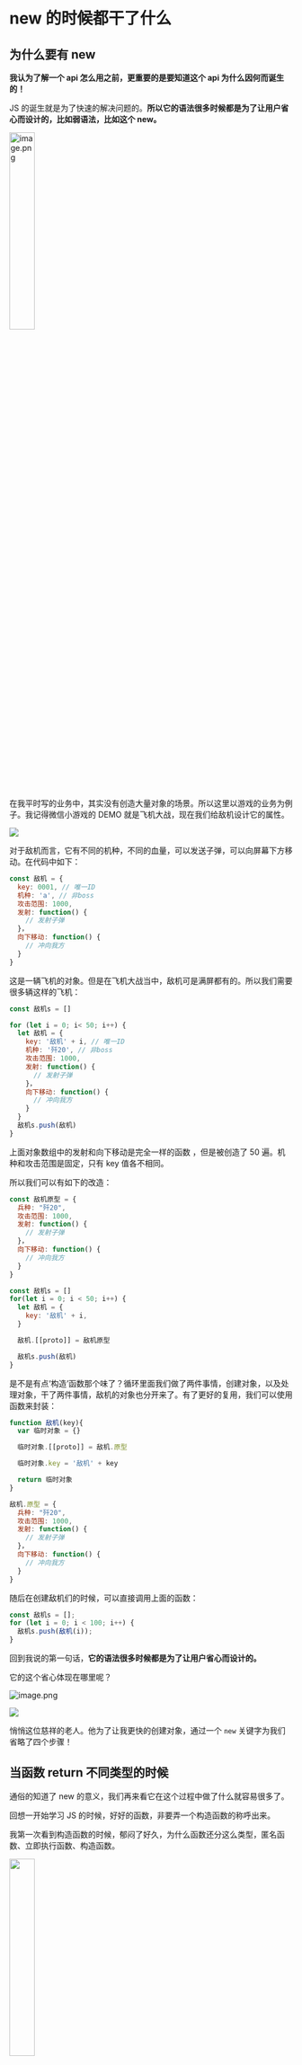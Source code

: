 # new 的时候都干了什么

## 为什么要有 new

**我认为了解一个 api 怎么用之前，更重要的是要知道这个 api 为什么因何而诞生的！**

JS 的诞生就是为了快速的解决问题的。**所以它的语法很多时候都是为了让用户省心而设计的，比如弱语法，比如这个 new。**

<img src="https://p6-juejin.byteimg.com/tos-cn-i-k3u1fbpfcp/36b0879f8da6456c93b5f93f7ff93855~tplv-k3u1fbpfcp-watermark.image?" alt="image.png" width="30%" />

在我平时写的业务中，其实没有创造大量对象的场景。所以这里以游戏的业务为例子。我记得微信小游戏的 DEMO 就是飞机大战，现在我们给敌机设计它的属性。

![](https://p3-juejin.byteimg.com/tos-cn-i-k3u1fbpfcp/a39bf557f998426d9c1a3b915c49614f~tplv-k3u1fbpfcp-zoom-1.image)

对于敌机而言，它有不同的机种，不同的血量，可以发送子弹，可以向屏幕下方移动。在代码中如下：

```js
const 敌机 = {
  key: 0001, // 唯一ID
  机种: 'a', // 非boss
  攻击范围: 1000,
  发射: function() {
    // 发射子弹
  }，
  向下移动: function() {
    // 冲向我方
  }
}
```

这是一辆飞机的对象。但是在飞机大战当中，敌机可是满屏都有的。所以我们需要很多辆这样的飞机：

```js
const 敌机s = []

for (let i = 0; i< 50; i++) {
  let 敌机 = {
    key: '敌机' + i, // 唯一ID
    机种: '歼20', // 非boss
    攻击范围: 1000,
    发射: function() {
      // 发射子弹
    }，
    向下移动: function() {
      // 冲向我方
    }
  }
  敌机s.push(敌机)
}
```

上面对象数组中的发射和向下移动是完全一样的函数 ，但是被创造了 50 遍。机种和攻击范围是固定，只有 key 值各不相同。

所以我们可以有如下的改造：

```js
const 敌机原型 = {
  兵种: "歼20",
  攻击范围: 1000,
  发射: function() {
    // 发射子弹
  }，
  向下移动: function() {
    // 冲向我方
  }
}

const 敌机s = []
for(let i = 0; i < 50; i++) {
  let 敌机 = {
    key: '敌机' + i,
  }

  敌机.[[proto]] = 敌机原型

  敌机s.push(敌机)
}
```

是不是有点‘构造’函数那个味了？循环里面我们做了两件事情，创建对象，以及处理对象，干了两件事情，敌机的对象也分开来了。有了更好的复用，我们可以使用函数来封装：

```js
function 敌机(key){
  var 临时对象 = {}

  临时对象.[[proto]] = 敌机.原型

  临时对象.key = '敌机' + key

  return 临时对象
}

敌机.原型 = {
  兵种: "歼20",
  攻击范围: 1000,
  发射: function() {
    // 发射子弹
  }，
  向下移动: function() {
    // 冲向我方
  }
}
```

随后在创建敌机们的时候，可以直接调用上面的函数：

```js
const 敌机s = [];
for (let i = 0; i < 100; i++) {
  敌机s.push(敌机(i));
}
```

回到我说的第一句话，**它的语法很多时候都是为了让用户省心而设计的。**

它的这个省心体现在哪里呢？

![image.png](https://p9-juejin.byteimg.com/tos-cn-i-k3u1fbpfcp/0dc2424447964368be1c666e4b8e4e9f~tplv-k3u1fbpfcp-watermark.image?)

![](https://p3-juejin.byteimg.com/tos-cn-i-k3u1fbpfcp/32e551505a4f40289d238881d8b2fd33~tplv-k3u1fbpfcp-zoom-1.image)

悄悄这位慈祥的老人。他为了让我更快的创建对象，通过一个 `new` 关键字为我们省略了四个步骤！

## 当函数 return 不同类型的时候

通俗的知道了 new 的意义，我们再来看它在这个过程中做了什么就容易很多了。

回想一开始学习 JS 的时候，好好的函数，非要弄一个构造函数的称呼出来。

我第一次看到构造函数的时候，郁闷了好久，为什么函数还分这么类型，匿名函数、立即执行函数、构造函数。

<img src="https://p3-juejin.byteimg.com/tos-cn-i-k3u1fbpfcp/29546be3880048188b817968dde9421d~tplv-k3u1fbpfcp-zoom-1.image" alt="" width="30%" />

给我造成了多年的记忆负担！函数就是函数，不能因为运行函数的时身边的关键字不一样就给它瞎起名字。

所以就应该是 new 一个函数，而不是 new 一个构造函数。

在 new 的过程中主要就是分为两种情况，根据函数 return 的是基础类型还是引用类型，返回不同的结果。

## return 基础类型

当使用`new`关键字调用一个函数时，函数中 return 的是一个基础类型。JavaScript 引擎将执行以下步骤：

1.  创建一个新的空对象。
1.  将新创建的对象的原型指向构造函数的原型对象。
1.  将构造函数的 this 关键字绑定到新创建的对象上。
1.  执行构造函数中的代码，将属性和方法添加到新的对象中。
1.  如果构造函数返回一个对象，则返回该对象，否则返回新创建的对象。

下面是一个简单的例子，演示了使用`new`关键字创建对象实例的过程：

```
// 定义一个构造函数
function Person(name, age) {
  this.name = name;
  this.age = age;
}

// 在Person的原型对象上添加一个方法
Person.prototype.sayHello = function() {
  console.log(`Hello, my name is ${this.name} and I am ${this.age} years old.`);
}

// 使用new关键字创建对象实例
const person1 = new Person('John', 30);

person1.sayHello(); // 输出: Hello, my name is John and I am 30 years old.
```

在上面的例子中，我们定义了一个`Person`构造函数，它有两个参数：`name`和`age`。然后，我们在`Person`的原型对象上添加了一个`sayHello`方法，该方法输出一个字符串，包含对象的`name`和`age`属性。最后，我们使用`new`关键字调用`Person`构造函数，并将结果赋值给`person1`变量。最后，我们调用`person1`对象的`sayHello`方法，输出一个字符串。

通过这个例子，我们可以看到，使用`new`关键字创建对象实例时，JavaScript 引擎会将新创建的对象的原型指向构造函数的原型对象，因此我们可以在构造函数的原型对象上定义方法，并在新创建的对象上使用这些方法。

> 众所周知，函数不写 return 的时候，它返回的是 undefined, 也是基础类型

## return 引用类型

return 引用类型就简单很多，return 的对象会直接'覆盖'JS 引擎内部生成的 "this" 对象。如下代码片段：

```js
function Person(name) {
  this.name = name;
  return {
    name: "Greg",
  };
}
Person.prototype.say = function () {
  console.log("yoran");
};

const p = new Person("John");
console.log(p.name); // Greg
```

## 总结一下

- new 一个对象的过程

  1.  创建一个空对象
  1.  给这个空对象添加`__proto__`属性,并指向`prototype`原型对象
  1.  将 this 的属性绑定到这个对象当中
  1.  然后`return`这个对象给实例化对象

- `return`的是基本类型和对象会带来不同的效果

  - `return`的是数字的话, 不会有什么变化,直接走以前的
  - `return`的是对象的话, 会直接覆盖你上面的那一连串骚操作

## 手写一个 new 方法

```js
function targetFn(name) {
  this.name = name;
}
targetFn.prototype = {
  aget: 18,
};

function myNew(fn, ...rest) {
  const newObj = Object.create(fn.prototype);

  const returnResult = fn.apply(newObj, rest);

  return isObject(returnResult) ? returnResult : newObj;
}

function isObject(obj) {
  const target = "[object Object]";
  return Object.prototype.toString.call(obj) === target;
}
```
